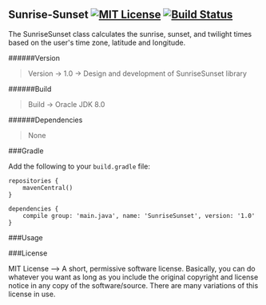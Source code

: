 ## Sunrise-Sunset [![MIT License][license-image]][license-url] [![Build Status](https://travis-ci.org/rahulnadella/SunriseSunset.svg?branch=master)](https://travis-ci.org/rahulnadella/SunriseSunset)

The SunriseSunset class calculates the sunrise, sunset, and twilight times based on the user's time zone, latitude and longitude.

######Version
> Version -> 1.0 -> Design and development of SunriseSunset library

######Build
> Build -> Oracle JDK 8.0

######Dependencies
> None

###Gradle

Add the following to your ``build.gradle`` file:

```
repositories {
    mavenCentral()
}

dependencies {
    compile group: 'main.java', name: 'SunriseSunset', version: '1.0'
}
```

###Usage



###License

MIT License --> A short, permissive software license. Basically, you can do whatever you want as long as you include the original copyright and license notice in any copy of the software/source. There are many variations of this license in use.

[license-image]: http://img.shields.io/badge/license-MIT-blue.svg?style=flat
[license-url]: LICENSE
